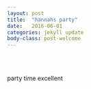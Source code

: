 ```yaml
---
layout: post
title:  "hannahs party"
date:   2016-06-01
categories: jekyll update
body-class: post-welcome
---
```

<br>
<br>

party time excellent
